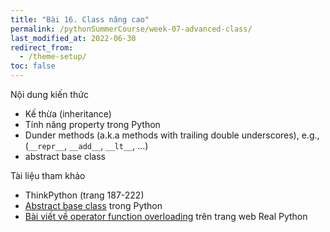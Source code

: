 ```yaml
---
title: "Bài 16. Class nâng cao"
permalink: /pythonSummerCourse/week-07-advanced-class/
last_modified_at: 2022-06-30
redirect_from:
  - /theme-setup/
toc: false
---
```


Nội dung kiến thức
- Kế thừa (inheritance)
- Tính năng property trong Python
- Dunder methods (a.k.a methods with trailing double underscores), e.g., (`__repr__`, `__add__`, `__lt__`, ...)
- abstract base class

Tài liệu tham khảo
- ThinkPython (trang 187-222)
- [Abstract base class](https://docs.python.org/3/library/abc.html) trong Python
- [Bài viết về operator function overloading](https://realpython.com/operator-function-overloading/) trên trang web Real Python
